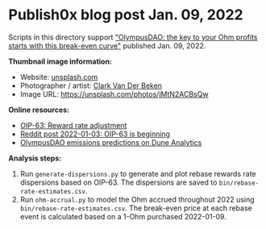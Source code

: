 # Publish0x blog post Jan. 09, 2022

Scripts in this directory support ["OlympusDAO: the key to your Ohm profits starts with this break-even curve"](https://www.publish0x.com/more-coffee-more-crypto/olympusdao-the-key-to-your-ohm-profits-starts-with-this-brea-xelxpjd) published Jan. 09, 2022.

**Thumbnail image information:**
- Website: [unsplash.com](https://unsplash.com/)
- Photographer / artist: [Clark Van Der Beken](https://unsplash.com/@snapsbyclark?utm_source=unsplash&utm_medium=referral&utm_content=creditCopyText)
- Image URL: https://unsplash.com/photos/jMtN2ACBsQw

**Online resources:**
- [OIP-63: Reward rate adjustment](https://forum.olympusdao.finance/d/755-oip-63-reward-rate-adjustment)
- [Reddit post 2022-01-03: OIP-63 is beginning](https://www.reddit.com/r/olympusdao/comments/rv0p88/oip63_beginning/)
- [OlympusDAO emissions predictions on Dune Analytics](https://dune.xyz/pottedmeat/Emissions-Predictions)

**Analysis steps:**
1. Run `generate-dispersions.py` to generate and plot rebase rewards rate dispersions based on OIP-63. The dispersions are saved to `bin/rebase-rate-estimates.csv`. 
2. Run `ohm-accrual.py` to model the Ohm accrued throughout 2022 using `bin/rebase-rate-estimates.csv`. The break-even price at each rebase event is calculated based on a 1-Ohm purchased 2022-01-09. 
